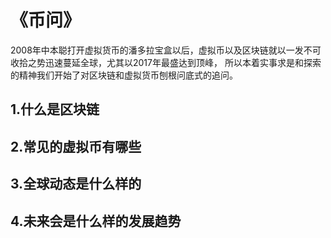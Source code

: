 
《币问》
===================
2008年中本聪打开虚拟货币的潘多拉宝盒以后，虚拟币以及区块链就以一发不可收拾之势迅速蔓延全球，尤其以2017年最盛达到顶峰，
所以本着实事求是和探索的精神我们开始了对区块链和虚拟货币刨根问底式的追问。

## 1.什么是区块链

## 2.常见的虚拟币有哪些

## 3.全球动态是什么样的

## 4.未来会是什么样的发展趋势
